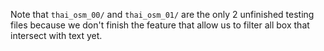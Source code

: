 Note that `thai_osm_00/` and `thai_osm_01/` are the only 2 unfinished testing files
because we don't finish the feature that allow us to filter all box that intersect 
with text yet.
